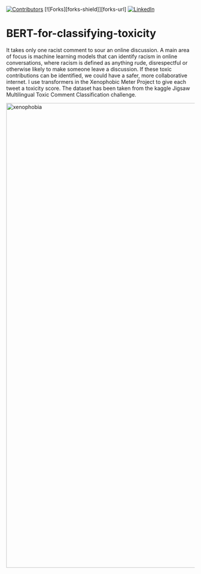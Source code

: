 [![Contributors][contributors-shield]][contributors-url]
[![Forks][forks-shield]][forks-url]
[![LinkedIn][linkedin-shield]][linkedin-url]

# BERT-for-classifying-toxicity


It takes only one racist comment to sour an online discussion. A main area of focus is machine learning models that can identify racism in online conversations, where racism is defined as anything rude, disrespectful or otherwise likely to make someone leave a discussion. 
If these toxic contributions can be identified, we could have a safer, more collaborative internet. I use transformers in the Xenophobic Meter Project to give each tweet a toxicity score. The dataset has been taken from the kaggle Jigsaw Multilingual Toxic Comment Classification challenge.


<img width="1241" alt="xenophobia" src="https://user-images.githubusercontent.com/57819870/91748497-b1b5c180-ebdd-11ea-88bf-01b1b99e4863.png">

[contributors-shield]: https://img.shields.io/github/contributors/othneildrew/Best-README-Template.svg?style=for-the-badge
[contributors-url]: https://github.com/othneildrew/Best-README-Template/graphs/contributors
[linkedin-shield]: https://img.shields.io/badge/-LinkedIn-black.svg?style=for-the-badge&logo=linkedin&colorB=555
[linkedin-url]: https://linkedin.com/in/othneildrew
[product-screenshot]: images/screenshot.png
